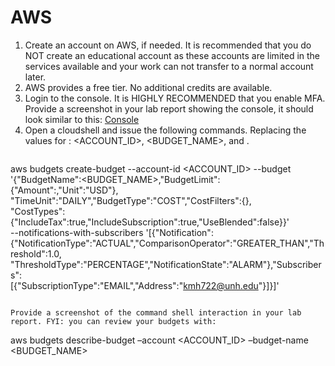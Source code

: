 # AWS												
1.	Create an account on AWS, if needed.  It is recommended that you do NOT create an educational account as these accounts are limited in the services available and your work can not transfer to a normal account later.
2.	AWS provides a free tier. No additional credits are available.
3.	Login to the console. It is HIGHLY RECOMMENDED that you enable MFA.  Provide a screenshot in your lab report showing the console, it should look similar to this:
[Console](Lab1-AWS-console.png)
4.	Open a cloudshell and issue the following commands. Replacing the values for : <ACCOUNT_ID>, <BUDGET_NAME>, and <AMOUNT>.
```
```
aws budgets create-budget --account-id <ACCOUNT_ID> --budget \
  '{"BudgetName":<BUDGET_NAME>,"BudgetLimit":{"Amount":<AMOUNT>,"Unit":"USD"}, \
  "TimeUnit":"DAILY","BudgetType":"COST","CostFilters":{}, \
  "CostTypes":{"IncludeTax":true,"IncludeSubscription":true,"UseBlended":false}}' \
  --notifications-with-subscribers '[{"Notification": \
  {"NotificationType":"ACTUAL","ComparisonOperator":"GREATER_THAN","Threshold":1.0, \
  "ThresholdType":"PERCENTAGE","NotificationState":"ALARM"},"Subscribers": \
  [{"SubscriptionType":"EMAIL","Address":"kmh722@unh.edu"}]}]'
```

Provide a screenshot of the command shell interaction in your lab report. FYI: you can review your budgets with:
```
aws budgets describe-budget –account <ACCOUNT_ID> –budget-name <BUDGET_NAME>
```
